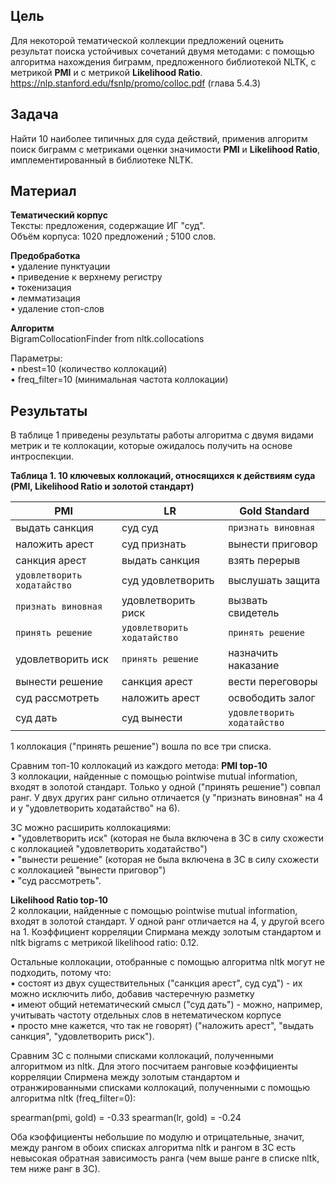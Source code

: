 ## Цель
Для некоторой тематической коллекции предложений оценить результат поиска устойчивых сочетаний двумя методами: с помощью алгоритма нахождения биграмм, предложенного библиотекой NLTK, с метрикой **PMI** и с метрикой **Likelihood Ratio**.  
https://nlp.stanford.edu/fsnlp/promo/colloc.pdf (глава 5.4.3)

## Задача
Найти 10 наиболее типичных для суда действий, применив алгоритм поиск биграмм с метриками оценки значимости **PMI** и **Likelihood Ratio**, имплементированный в библиотеке NLTK.

## Материал

**Тематический корпус**  
Тексты: предложения, содержащие ИГ "суд".  
Объём корпуса: 1020 предложений ; 5100 слов.  

**Предобработка**  
• удаление пунктуации  
•	приведение к верхнему регистру  
•	токенизация  
•	лемматизация  
•	удаление стоп-слов 

**Алгоритм**  
BigramCollocationFinder from nltk.collocations  
  
Параметры:  
•	nbest=10 (количество коллокаций)  
•	freq_filter=10 (минимальная частота коллокации)  

## Результаты
В таблице 1 приведены результаты работы алгоритма с двумя видами метрик и те коллокации, которые ожидалось получить на основе интроспекции.  

**Таблица 1. 10 ключевых коллокаций, относящихся к действиям суда (PMI, Likelihood Ratio и золотой стандарт)**

PMI|LR|Gold Standard
---|--|-------------
выдать санкция|суд суд|`признать виновная`
наложить арест|суд признать|вынести приговор
санкция арест|выдать санкция|взять перерыв
`удовлетворить ходатайство`|суд удовлетворить|выслушать защита
`признать виновная`|удовлетворить риск|вызвать свидетель
`принять решение`|`удовлетворить ходатайство`|`принять решение`
удовлетворить иск|`принять решение`|назначить наказание
вынести решение|санкция арест|вести переговоры
суд рассмотреть|наложить арест|освободить залог
суд дать|суд вынести|`удовлетворить ходатайство`

1 коллокация ("принять решение") вошла по все три списка.  

Сравним топ-10 коллокаций из каждого метода:
**PMI top-10**  
3 коллокации, найденные с помощью pointwise mutual information, входят в золотой стандарт. Только у одной ("принять решение") совпал ранг. У двух других ранг сильно отличается (у "признать виновная" на 4 и у "удовлетворить ходатайство" на 6).  
  
ЗС можно расширить коллокациями:  
• "удовлетворить иск" (которая не была включена в ЗС в силу схожести с коллокацией "удовлетворить ходатайство")  
• "вынести решение" (которая не была включена в ЗС в силу схожести с коллокацией "вынести приговор")  
• "суд рассмотреть".  

**Likelihood Ratio top-10**  
2 коллокации, найденные с помощью pointwise mutual information, входят в золотой стандарт. У одной ранг отличается на 4, у другой всего на 1.
Коэффициент корреляции Спирмана между золотым стандартом и nltk bigrams с метрикой likelihood ratio:  0.12.  

Остальные коллокации, отобранные с помощью алгоритма nltk могут не подходить, потому что:  
• состоят из двух существительных ("санкция арест", суд суд") - их можно исключить либо, добавив частеречную разметку  
• имеют общий нетематический смысл ("суд дать") - можно, например, учитывать частоту отдельных слов в нетематическом корпусе  
• просто мне кажется, что так не говорят) ("наложить арест", "выдать санкция", "удовлетворить риск").

Сравним ЗС с полными списками коллокаций, полученными алгоритмом из nltk. Для этого посчитаем ранговые коэффициенты корреляции Спирмена между золотым стандартом и отранжированными списками коллокаций, полученными с помощью алгоритма nltk (freq_filter=0):

spearman(pmi, gold) = -0.33
spearman(lr, gold) = -0.24

Оба кэоффициенты небольшие по модулю и отрицательные, значит, между рангом в обоих списках алгоритма nltk и рангом в ЗС есть невысокая обратная зависимость ранга (чем выше ранге в списке nltk, тем ниже ранг в ЗС).
